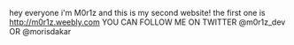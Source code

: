 
hey everyone i'm M0r1z and this is my second website!
the first one is http://m0r1z.weebly.com
YOU CAN FOLLOW ME ON TWITTER @m0r1z_dev OR @morisdakar
